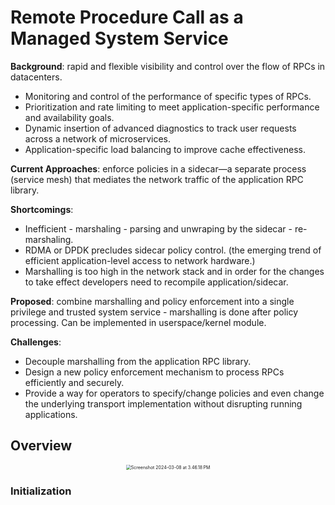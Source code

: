 # Remote Procedure Call as a Managed System Service

**Background**: rapid and flexible visibility and control over the flow of RPCs in datacenters.

* Monitoring and control of the performance of specific types of RPCs.
* Prioritization and rate limiting to meet application-specific performance and availability goals.
* Dynamic insertion of advanced diagnostics to track user requests across a network of microservices.
* Application-specific load balancing to improve cache effectiveness.

**Current Approaches**: enforce policies in a sidecar—a separate process (service mesh) that mediates the network traffic of the application RPC library.

**Shortcomings**: 

* Inefficient - marshaling - parsing and unwraping by the sidecar -  re-marshaling.
* RDMA or DPDK precludes sidecar policy control. (the emerging trend of efficient application-level access to network hardware.)
* Marshalling is too high in the network stack and in order for the changes to take effect developers need to recompile application/sidecar.

**Proposed**: combine marshalling and policy enforcement into a single privilege and trusted system service - marshalling is done after policy processing. Can be implemented in userspace/kernel module.

**Challenges**:

* Decouple marshalling from the application RPC library.
* Design a new policy enforcement mechanism to process RPCs efficiently and securely.
* Provide a way for operators to specify/change policies and even change the underlying transport implementation without disrupting running applications.

## Overview

<center><img src="https://p.ipic.vip/zvdv56.png" alt="Screenshot 2024-03-08 at 3.46.18 PM" style="zoom:50%;" /></center>

### Initialization

